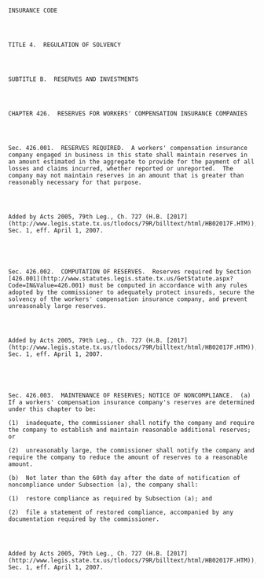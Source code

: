 ﻿
    
    
    	
    					
    
    
    INSURANCE CODE
    
      
    
    
    TITLE 4.  REGULATION OF SOLVENCY
    
      
    
    
    SUBTITLE B.  RESERVES AND INVESTMENTS
    
      
    
    
    CHAPTER 426.  RESERVES FOR WORKERS' COMPENSATION INSURANCE COMPANIES
    
      
    
    
    Sec. 426.001.  RESERVES REQUIRED.  A workers' compensation insurance company engaged in business in this state shall maintain reserves in an amount estimated in the aggregate to provide for the payment of all losses and claims incurred, whether reported or unreported.  The company may not maintain reserves in an amount that is greater than reasonably necessary for that purpose.
    
    
    
    
    Added by Acts 2005, 79th Leg., Ch. 727 (H.B. [2017](http://www.legis.state.tx.us/tlodocs/79R/billtext/html/HB02017F.HTM)), Sec. 1, eff. April 1, 2007.
    
    
    
    
    
    Sec. 426.002.  COMPUTATION OF RESERVES.  Reserves required by Section [426.001](http://www.statutes.legis.state.tx.us/GetStatute.aspx?Code=IN&Value=426.001) must be computed in accordance with any rules adopted by the commissioner to adequately protect insureds, secure the  solvency of the workers' compensation insurance company, and prevent unreasonably large reserves.
    
    
    
    
    Added by Acts 2005, 79th Leg., Ch. 727 (H.B. [2017](http://www.legis.state.tx.us/tlodocs/79R/billtext/html/HB02017F.HTM)), Sec. 1, eff. April 1, 2007.
    
    
    
    
    
    Sec. 426.003.  MAINTENANCE OF RESERVES; NOTICE OF NONCOMPLIANCE.  (a)  If a workers' compensation insurance company's reserves are determined under this chapter to be:
    
    (1)  inadequate, the commissioner shall notify the company and require the company to establish and maintain reasonable additional reserves; or
    
    (2)  unreasonably large, the commissioner shall notify the company and require the company to reduce the amount of reserves to a reasonable amount.
    
    (b)  Not later than the 60th day after the date of notification of noncompliance under Subsection (a), the company shall:
    
    (1)  restore compliance as required by Subsection (a); and
    
    (2)  file a statement of restored compliance, accompanied by any documentation required by the commissioner.
    
    
    
    
    Added by Acts 2005, 79th Leg., Ch. 727 (H.B. [2017](http://www.legis.state.tx.us/tlodocs/79R/billtext/html/HB02017F.HTM)), Sec. 1, eff. April 1, 2007.
    
    
    
    
    				
